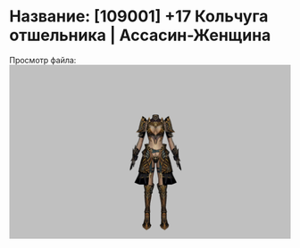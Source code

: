 # Название: [109001] +17 Кольчуга отшельника | Ассасин-Женщина

Просмотр файла:
![p070033.png](p070033.png)
